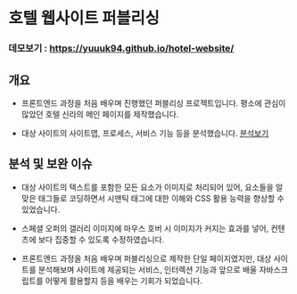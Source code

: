 # 호텔 웹사이트 퍼블리싱

### 데모보기 : https://yuuuk94.github.io/hotel-website/

## 개요
*	프론트엔드 과정을 처음 배우며 진행했던 퍼블리싱 프로젝트입니다. 평소에 관심이 많았던 호텔 신라의 메인 페이지를 제작했습니다.

*	대상 사이트의 사이트맵, 프로세스, 서비스 기능 등을 분석했습니다. [분석보기](https://docs.google.com/presentation/d/1TsOiv6e1x9qCcJ0lnANctBQQVFfS7b9MqufmDB-vpRg/edit?usp=sharing)

## 분석 및 보완 이슈
*	대상 사이트의 텍스트를 포함한 모든 요소가 이미지로 처리되어 있어, 요소들을 알맞은 태그들로 코딩하면서 시맨틱 태그에 대한 이해와 CSS 활용 능력을 향상할 수 있었습니다.

*	스페셜 오퍼의 갤러리 이미지에 마우스 호버 시 이미지가 커지는 효과를 넣어, 컨텐츠에 보다 집중할 수 있도록 수정하였습니다.

*	프론트엔드 과정을 처음 배우며 퍼블리싱으로 제작한 단일 페이지였지만, 대상 사이트를 분석해보며 사이트에 제공되는 서비스, 인터렉션 기능과 앞으로 배울 자바스크립트를 어떻게 활용할지 등을 배우는 기회가 되었습니다.


